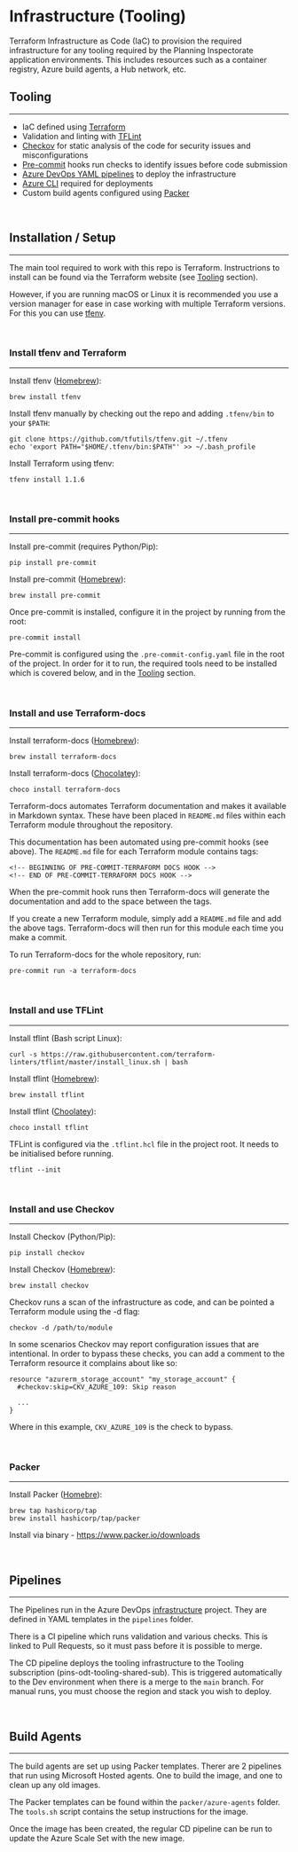 # Infrastructure (Tooling)

Terraform Infrastructure as Code (IaC) to provision the required infrastructure for any tooling required by the Planning Inspectorate application environments. This includes resources such as a container registry, Azure build agents, a Hub network, etc.

## Tooling
----------

  - IaC defined using [Terraform](https://www.terraform.io/)
  - Validation and linting with [TFLint](https://github.com/terraform-linters/tflint)
  - [Checkov](https://www.checkov.io/) for static analysis of the code for security issues and misconfigurations
  - [Pre-commit](https://pre-commit.com/) hooks run checks to identify issues before code submission
  - [Azure DevOps YAML pipelines](https://docs.microsoft.com/en-us/azure/devops/pipelines/?view=azure-devops) to deploy the infrastructure
  - [Azure CLI](https://docs.microsoft.com/en-us/cli/azure/install-azure-cli) required for deployments
  - Custom build agents configured using [Packer](https://www.packer.io/)

<br />

## Installation / Setup
-----------------------

The main tool required to work with this repo is Terraform. Instructrions to install can be found via the Terraform website (see [Tooling](#-tooling) section).

However, if you are running macOS or Linux it is recommended you use a version manager for ease in case working with multiple Terraform versions. For this you can use [tfenv](https://github.com/tfutils/tfenv).

<br />

### Install tfenv and Terraform
-------------------------------

Install tfenv ([Homebrew](https://brew.sh/)):
```
brew install tfenv
```

Install tfenv manually by checking out the repo and adding `.tfenv/bin` to your `$PATH`:
```
git clone https://github.com/tfutils/tfenv.git ~/.tfenv
echo 'export PATH="$HOME/.tfenv/bin:$PATH"' >> ~/.bash_profile
```

Install Terraform using tfenv:
```
tfenv install 1.1.6
```

<br />

### Install pre-commit hooks
----------------------------

Install pre-commit (requires Python/Pip):
```
pip install pre-commit
```

Install pre-commit ([Homebrew](https://brew.sh/)):
```
brew install pre-commit
```

Once pre-commit is installed, configure it in the project by running from the root:
```
pre-commit install
```

Pre-commit is configured using the `.pre-commit-config.yaml` file in the root of the project. In order for it to run, the required tools need to be installed which is covered below, and in the [Tooling](#-tooling) section.

<br />

### Install and use Terraform-docs
----------------------------------

Install terraform-docs ([Homebrew](https://brew.sh/)):
```
brew install terraform-docs
```

Install terraform-docs ([Chocolatey](https://chocolatey.org/)):
```
choco install terraform-docs
```

Terraform-docs automates Terraform documentation and makes it available in Markdown syntax. These have been placed in `README.md` files within each Terraform module throughout the repository.

This documentation has been automated using pre-commit hooks (see above). The `README.md` file for each Terraform module contains tags:
```
<!-- BEGINNING OF PRE-COMMIT-TERRAFORM DOCS HOOK -->
<!-- END OF PRE-COMMIT-TERRAFORM DOCS HOOK -->
```

When the pre-commit hook runs then Terraform-docs will generate the documentation and add to the space between the tags.

If you create a new Terraform module, simply add a `README.md` file and add the above tags. Terraform-docs will then run for this module each time you make a commit.

To run Terraform-docs for the whole repository, run:
```
pre-commit run -a terraform-docs
```

<br />

### Install and use TFLint
--------------------------

Install tflint (Bash script Linux):
```
curl -s https://raw.githubusercontent.com/terraform-linters/tflint/master/install_linux.sh | bash
```

Install tflint ([Homebrew](https://brew.sh/)):
```
brew install tflint
```

Install tflint ([Choolatey](https://chocolatey.org/)):
```
choco install tflint
```

TFLint is configured via the `.tflint.hcl` file in the project root. It needs to be initialised before running.
```
tflint --init
```

<br />

### Install and use Checkov
---------------------------

Install Checkov (Python/Pip):
```
pip install checkov
```

Install Checkov ([Homebrew](https://brew.sh/)):
```
brew install checkov
```

Checkov runs a scan of the infrastructure as code, and can be pointed a Terraform module using the -d flag:
```
checkov -d /path/to/module
```

In some scenarios Checkov may report configuration issues that are intentional. In order to bypass these checks, you can add a comment to the Terraform resource it complains about like so:
```
resource "azurerm_storage_account" "my_storage_account" {
  #checkov:skip=CKV_AZURE_109: Skip reason

  ...
}
```

Where in this example, `CKV_AZURE_109` is the check to bypass.

<br />

### Packer
----------

Install Packer ([Homebre](https://brew.sh/)):
```
brew tap hashicorp/tap
brew install hashicorp/tap/packer
```

Install via binary - https://www.packer.io/downloads

<br />

## Pipelines
------------

The Pipelines run in the Azure DevOps [infrastructure](https://dev.azure.com/planninginspectorate/infrastructure) project. They are defined in YAML templates in the `pipelines` folder.

There is a CI pipeline which runs validation and various checks. This is linked to Pull Requests, so it must pass before it is possible to merge.

The CD pipeline deploys the tooling infrastructure to the Tooling subscription (pins-odt-tooling-shared-sub). This is triggered automatically to the Dev environment when there is a merge to the `main` branch. For manual runs, you must choose the region and stack you wish to deploy.

<br />

## Build Agents
---------------

The build agents are set up using Packer templates. Therer are 2 pipelines that run using Microsoft Hosted agents. One to build the image, and one to clean up any old images.

The Packer templates can be found within the `packer/azure-agents` folder. The `tools.sh` script contains the setup instructions for the image.

Once the image has been created, the regular CD pipeline can be run to update the Azure Scale Set with the new image.
